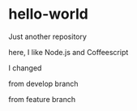 # hello-world
Just another repository

 here, I like Node.js and Coffeescript

I changed

from develop branch


from feature branch